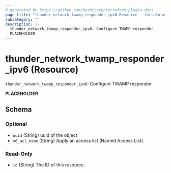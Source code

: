 ```yaml
---
# generated by https://github.com/hashicorp/terraform-plugin-docs
page_title: "thunder_network_twamp_responder_ipv6 Resource - terraform-provider-thunder"
subcategory: ""
description: |-
  thunder_network_twamp_responder_ipv6: Configure TWAMP responder
  PLACEHOLDER
---
```


# thunder_network_twamp_responder_ipv6 (Resource)

`thunder_network_twamp_responder_ipv6`: Configure TWAMP responder

__PLACEHOLDER__



<!-- schema generated by tfplugindocs -->
## Schema

### Optional

- `uuid` (String) uuid of the object
- `v6_acl_name` (String) Apply an access list (Named Access List)

### Read-Only

- `id` (String) The ID of this resource.



